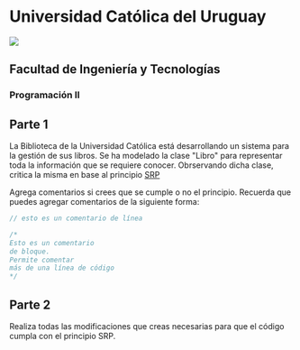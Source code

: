 # Universidad Católica del Uruguay
<img src="https://ucu.edu.uy/sites/all/themes/univer/logo.png"> 

## Facultad de Ingeniería y Tecnologías
### Programación II

## Parte 1 
La Biblioteca de la Universidad Católica está desarrollando un sistema para la gestión de sus libros. Se ha modelado la clase "Libro" para representar toda la información que se requiere conocer. Obrservando dicha clase, critica la misma en base al principio [SRP](https://blog.cleancoder.com/uncle-bob/2014/05/08/SingleReponsibilityPrinciple.html)

Agrega comentarios si crees que se cumple o no el principio. Recuerda que puedes agregar comentarios de la siguiente forma:
```csharp
// esto es un comentario de línea

/*
Esto es un comentario
de bloque. 
Permite comentar
más de una línea de código
*/
```

## Parte 2
Realiza todas las modificaciones que creas necesarias para que el código cumpla con el principio SRP.